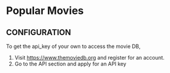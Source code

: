 # Popular Movies


CONFIGURATION
-------------

To get the api_key of your own to access the movie DB,

1) Visit https://www.themoviedb.org and register for an account.
2) Go to the API section and apply for an API key